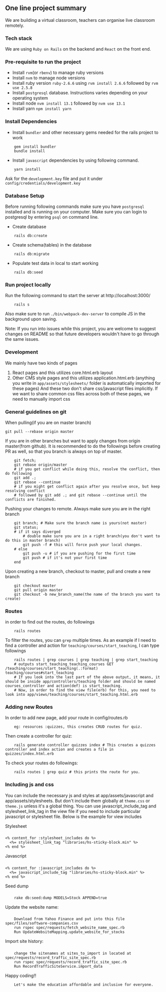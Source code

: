 ## One line project summary
We are building a virtual classroom, teachers can organise live classroom remotely.

### Tech stack
 We are using `Ruby on Rails` on the backend and `React` on the front end.

### Pre-requisite to run the project
* Install `rvm`(or `rbenv`) to manage ruby versions
* Install `nvm` to manage node versions
* Install ruby version `ruby-2.6.6` using `rvm install 2.6.6` followed by `rvm use 2.5.8`
* Install `postgresql` database. Instructions varies depending on your operating system
* Install node `nvm install 13.1` followed by `nvm use 13.1`
* Install yarn `npm install yarn`

### Install Dependencies
* Install `bundler` and other necessary gems needed for the rails project to work
```
    gem install bundler
    bundle install
```
* Install `javascript` dependencies by using following command.
```
    yarn install
```

Ask for the `development.key` file and put it under `config/credentials/development.key`

### Database Setup
Before running following commands make sure you have `postgresql` installed and is running on your computer.
Make sure you can login to postgresql by entering `psql` on command line.

* Create database
```
    rails db:create
```
* Create schema(tables) in the database
```
    rails db:migrate
```
* Populate test data in local to start working
```
    rails db:seed
```
### Run project locally
Run the following command to start the server at http://localhost:3000/
```
    rails s
```
Also make sure to run `./bin/webpack-dev-server` to compile JS in the background upon saving.

Note: If you run into issues while this project, you are welcome to suggest changes on README so that future developers
wouldn't have to go through the same issues.

### Development
We mainly have two kinds of pages
1. React pages and this utilizes core.html.erb layout
2. Other CMS style pages and this utilizes application.html.erb (anything you write in `app/assets/stylesheets/` folder is automatically imported for these pages)
And these two don't share css/javascript files implicitly. If we want to share common css files across both of these pages,
we need to manually import css

### General guidelines on git
When pulling(if you are on master branch)
```
git pull --rebase origin master
```
If you are in other branches but want to apply changes from origin master(from github). It is recommended to do the followings
before creating PR as well, so that you branch is always on top of master.
```
    git fetch;
    git rebase origin/master
    # if you get conflict while doing this, resolve the conflict, then do following
    git add .;
    git rebase --continue
    # if you might get conflict again after you resolve once, but keep resolving conflict
    # followed by git add .; and git rebase --continue until the conflicts are finished.
```
Pushing your changes to remote. Always make sure you are in the right branch
```
    git branch; # Make sure the branch name is yours(not master)
    git status;
    # if it says diverged
        # double make sure you are in a right branch(you don't want to do this in master branch)
        git push -f # this will force push your local changes.
    # else
        git push -u # if you are pushing for the first time
        git push # if it's not your first time
    end

```
Upon creating a new branch, checkout to master, pull and create a new branch
```
    git checkout master
    git pull origin master
    git checkout -b new_branch_name(the name of the branch you want to create)
```

### Routes
in order to find out the routes, do followings
```
    rails routes
```
To filter the routes, you can `grep` multiple times. As an example if I need to find a controller and action for `teaching/courses/start_teaching`, I can type followings
```
    rails routes | grep courses | grep teaching | grep start_teaching
    # outputs start_teaching_teaching_courses GET  /teaching/courses/start_teaching(.:format) teaching/courses#start_teaching
    # If you look into the last part of the above output, it means, it should be inside app/controllers/teaching folder and should be named courses_controller and action(def) is start_teaching.
    # Now, in order to find the view file(erb) for this, you need to look into app/views/teaching/courses/start_teaching.html.erb
```

### Adding new Routes
In order to add new page, add your route in config/routes.rb
```
    eg: resources :quizzes, this creates CRUD routes for quiz.
```
Then create a controller for quiz:
```
    rails generate controller quizzes index # This creates a quizzes controller and index action and creates a file in quizzes/index.html.erb
```
To check your routes do followings:
```
    rails routes | grep quiz # this prints the route for you.
```


### Including js and css
You can include the necessary js and styles at app/assets/javascript and app/assets/stylesheets. But don't include them globally at `theme.css` or `theme.js` unless it's a global thing. You can use javascript_include_tag and stylesheet_link_tag in the view file if you need to include particular javascript or stylesheet file. Below is the example for view includes

Stylesheet
#####
```
<% content_for :stylesheet_includes do %>
  <%= stylesheet_link_tag "libraries/hs-sticky-block.min" %>
<% end %>
```

Javascript
#####
```
<% content_for :javascript_includes do %>
  <%= javascript_include_tag "libraries/hs-sticky-block.min" %>
<% end %>
```

Seed dump
#####
```
    rake db:seed:dump MODELS=Stock APPEND=true
```

Update the website name:
#####
```
    Download from Yahoo Finance and put into this file spec/files/software-companies.csv
    run rspec spec/requests/fetch_website_name_spec.rb
    Run UpdateWebsiteMapping.update_website_for_stocks
```

Import site history:
#####
````
    change the sitenames at sites_to_import in located at spec/requests/record_traffic_site_spec.rb
    run rspec spec/requests/record_traffic_site_spec.rb
    Run RecordTrafficSiteService.import_data
````

Happy coding!!
```
    Let's make the education affordable and inclusive for everyone.
```

